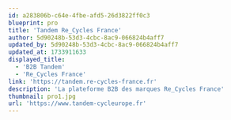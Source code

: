 ```yaml
---
id: a283806b-c64e-4fbe-afd5-26d3822ff0c3
blueprint: pro
title: 'Tandem Re_Cycles France'
author: 5d90248b-53d3-4cbc-8ac9-066824b4aff7
updated_by: 5d90248b-53d3-4cbc-8ac9-066824b4aff7
updated_at: 1733911633
displayed_title:
  - 'B2B Tandem'
  - 'Re_Cycles France'
link: 'https://tandem.re-cycles-france.fr'
description: 'La plateforme B2B des marques Re_Cycles France'
thumbnail: pro1.jpg
url: 'https://www.tandem-cycleurope.fr'
---
```


